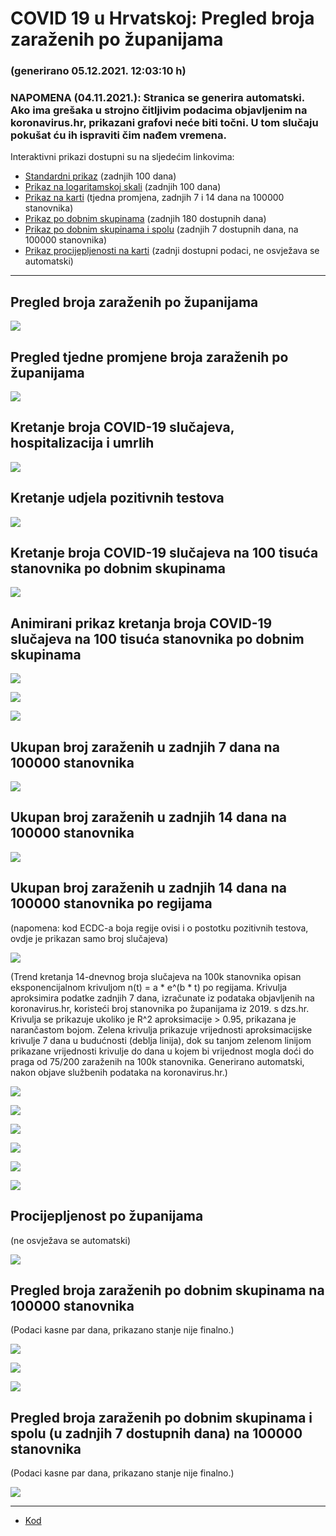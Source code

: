 # COVID 19 u Hrvatskoj: Pregled broja zaraženih po županijama

### (generirano 05.12.2021. 12:03:10 h)

### NAPOMENA (04.11.2021.): Stranica se generira automatski. Ako ima grešaka u strojno čitljivim podacima objavljenim na koronavirus.hr, prikazani grafovi neće biti točni. U tom slučaju pokušat ću ih ispraviti čim nađem vremena.

Interaktivni prikazi dostupni su na sljedećim linkovima:

- [Standardni prikaz](html/index.html) (zadnjih 100 dana)
- [Prikaz na logaritamskoj skali](html/index_log.html) (zadnjih 100 dana)
- [Prikaz na karti](html/index_map.html) (tjedna promjena, zadnjih 7 i 14 dana na 100000 stanovnika)
- [Prikaz po dobnim skupinama](html/index_per_age.html) (zadnjih 180 dostupnih dana)
- [Prikaz po dobnim skupinama i spolu](html/index_pyramid.html) (zadnjih 7 dostupnih dana, na 100000 stanovnika)
- [Prikaz procijepljenosti na karti](html/index_vaccination.html) (zadnji dostupni podaci, ne osvježava se automatski)

-----

## Pregled broja zaraženih po županijama

![](img/2021_12_04_line_plots.png)

## Pregled tjedne promjene broja zaraženih po županijama

![](img/2021_12_04_map.png)

## Kretanje broja COVID-19 slučajeva, hospitalizacija i umrlih

![](img/2021_12_04_cases_hospitalisations_deaths.png)

## Kretanje udjela pozitivnih testova

![](img/2021_12_04_percentage_positive_tests.png)

## Kretanje broja COVID-19 slučajeva na 100 tisuća stanovnika po dobnim skupinama

![](img/2021_12_04_cases_per_age_group_lines.png)

## Animirani prikaz kretanja broja COVID-19 slučajeva na 100 tisuća stanovnika po dobnim skupinama

![](img/2021_12_04anim_aug_1200.gif)

![](img/anim_cases_2021_12_04_vs_2020.gif)

![](img/2021_12_04all_counties_dots.png)

## Ukupan broj zaraženih u zadnjih 7 dana na 100000 stanovnika

![](img/2021_12_04_map_7_day_per_100k.png)

## Ukupan broj zaraženih u zadnjih 14 dana na 100000 stanovnika

![](img/2021_12_04_map_14_day_per_100k.png)

## Ukupan broj zaraženih u zadnjih 14 dana na 100000 stanovnika po regijama

(napomena: kod ECDC-a boja regije ovisi i o postotku pozitivnih testova, ovdje je prikazan samo broj slučajeva)

![](img/2021_12_04_map_14_day_per_100k_region.png)

(Trend kretanja 14-dnevnog broja slučajeva na 100k stanovnika opisan eksponencijalnom krivuljom n(t) = a * e^(b * t) po regijama. Krivulja aproksimira podatke zadnjih 7 dana, izračunate iz podataka objavljenih na koronavirus.hr, koristeći broj stanovnika po županijama iz 2019. s dzs.hr. Krivulja se prikazuje ukoliko je R^2 aproksimacije > 0.95, prikazana je narančastom bojom. Zelena krivulja prikazuje vrijednosti aproksimacijske krivulje 7 dana u budućnosti (deblja linija), dok su tanjom zelenom linijom prikazane vrijednosti krivulje do dana u kojem bi vrijednost mogla doći do praga od 75/200 zaraženih na 100k stanovnika. Generirano automatski, nakon objave službenih podataka na koronavirus.hr.)

![](img/2021_12_04_current_Jadranska_Hrvatska.png)

![](img/2021_12_04_current_Panonska_Hrvatska.png)

![](img/2021_12_04_current_Grad_Zagreb.png)

![](img/2021_12_04_current_Sjeverna_Hrvatska.png)

![](img/2021_12_04_current_Republika_Hrvatska.png)

![](img/2021_12_04_cases_hospitalisations_deaths_Republika_Hrvatska.png)

## Procijepljenost po županijama

(ne osvježava se automatski)

![](img/2021_12_04_vaccination.png)

## Pregled broja zaraženih po dobnim skupinama na 100000 stanovnika

(Podaci kasne par dana, prikazano stanje nije finalno.)

![](img/2021_12_04_per_age_group.png)

![](img/2021_12_04_per_age_group_all_0.png)

![](img/2021_12_04_per_age_group_all_1.png)

## Pregled broja zaraženih po dobnim skupinama i spolu (u zadnjih 7 dostupnih dana) na 100000 stanovnika

(Podaci kasne par dana, prikazano stanje nije finalno.)

![](img/2021_12_04_pyramid.png)

-----

- [Kod](https://github.com/ppalasek/covid_plots_croatia)

